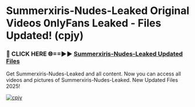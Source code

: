 # Summerxiris-Nudes-Leaked Original Videos 0nlyFans Leaked - Files Updated! (cpjy)

<h3>🔴 CLICK HERE 🌐==►► <a href="https://tinyurl.com/5h6xmrr3" rel="nofollow">Summerxiris-Nudes-Leaked Updated Files</a></h3>

Get Summerxiris-Nudes-Leaked and all content. Now you can access all videos and pictures of Summerxiris-Nudes-Leaked. New Updated Files 2025!

[![cpjy](https://i.imgur.com/KVD873Z.gif)](https://tinyurl.com/5h6xmrr3)
